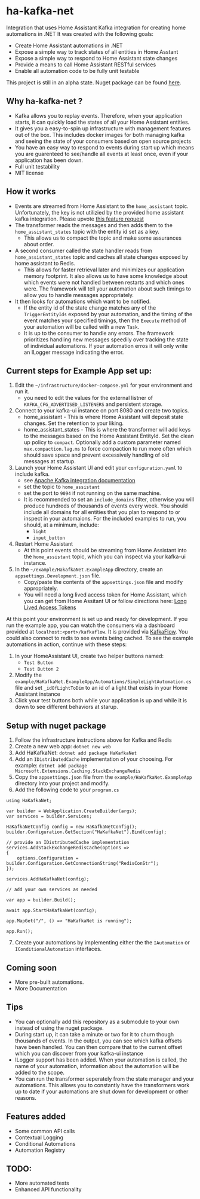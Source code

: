 # ha-kafka-net
Integration that uses Home Assistant Kafka integration for creating home automations in .NET
It was created with the following goals:
* Create Home Assistant automations in .NET
* Expose a simple way to track states of all entities in Home Asstant
* Expose a simple way to respond to Home Assistant state changes
* Provide a means to call Home Assistant RESTful services
* Enable all automation code to be fully unit testable

This project is still in an alpha state. 
Nuget package can be found [here](https://www.nuget.org/packages/HaKafkaNet/).

## Why ha-kafka-net ?
* Kafka allows you to replay events. Therefore, when your application starts, it can quickly load the states of all your Home Assistant entities.
* It gives you a easy-to-spin up infrastructure with management features out of the box. This includes docker images for both managing kafka and seeing the state of your consumers based on open source projects
* You have an easy way to respond to events during start up which means you are guarenteed to see/handle all events at least once, even if your application has been down.
* Full unit testability
* MIT license

## How it works
* Events are streamed from Home Assistant to the `home_assistant` topic. Unfortunately, the key is not utilizied by the provided home assistant kafka integration. Please upvote [this feature request](https://community.home-assistant.io/t/set-key-in-kafka-topic/671757/2)
* The transformer reads the messages and then adds them to the `home_assistant_states` topic with the entity id set as a key.
  - This allows us to compact the topic and make some assurances about order.
* A second consumer called the state handler reads from `home_assistant_states` topic and caches all state changes exposed by home assistant to Redis.
  - This allows for faster retrieval later and minimizes our application memory footprint. It also allows us to have some knowledge about which events were not handled between restarts and which ones were. The framework will tell your automation about such timings to allow you to handle messages appropriately.
* It then looks for automations which want to be notified.
  - If the entity id of the state change matches any of the `TriggerEntityIds` exposed by your automation, and the timing of the event matches your specified timings, then the `Execute` method of your automation will be called with a new `Task`.
  - It is up to the consumer to handle any errors. The framework prioritizes handling new messages speedily over tracking the state of individual automations. If your automation erros it will only write an ILogger message indicating the error.

## Current steps for Example App set up:
1. Edit the `~/infrastructure/docker-compose.yml` for your environment and run it.
   - you  need to edit the values for the external listner of `KAFKA_CFG_ADVERTISED_LISTENERS` and persistent storage.
2. Connect to your kafka-ui instance on port 8080 and create two topics.
   - home_assistant - This is where Home Assistant will deposit state changes. Set the retention to your liking.
   - home_assistant_states - This is where the transformer will add keys to the messages based on the Home Assistant EntityId. Set the clean up policy to `compact`. Optionally add a custom parameter named `max.compaction.lag.ms` to force compaction to run more often which should save space and prevent excessively handling of old messages at startup.
3. Launch your Home Assistant UI and edit your `configuration.yaml` to include kafka.
   - see [Apache Kafka integration documentation](https://www.home-assistant.io/integrations/apache_kafka/)
   - set the topic to `home_assistant`
   - set the port to `9094` if not running on the same machine.
   - It is recommended to set an `include_domains` filter, otherwise you will produce hundreds of thousands of events every week. You should include all domains for all entities that you plan to respond to or inspect in your automaions. For the included examples to run, you should, at a minimum, include:
     - `light`
     - `input_button`
4. Restart Home Assistant
   - At this point events should be streaming from Home Assistant into the `home_assistant` topic, which you can inspect via your kafka-ui instance.
5. In the `~/example/HakafkaNet.ExampleApp` directory, create an `appsettings.Development.json` file.
   - Copy/paste the contents of the `appsettings.json` file and modify appropriately.
   - You will need a long lived access token for Home Assistant, which you can get from Home Assitant UI or follow directions here: [Long Lived Access Tokens](https://developers.home-assistant.io/docs/auth_api/#long-lived-access-token) 

At this point your environment is set up and ready for development. If you run the example app, you can watch the consumers via a dashboard provided at  `localhost:<port>/kafkaflow`. It is provided via [KafkaFlow](https://github.com/Farfetch/kafkaflow). You could also connect to redis to see events being cached. To see the example automations in action, continue with these steps:
1. In your HomeAssistant UI, create two helper buttons named:
   - `Test Button`
   - `Test Button 2`
2. Modify the `example/HaKafkaNet.ExampleApp/Automations/SimpleLightAutomation.cs` file and set `_idOfLightToDim` to an id of a light that exists in your Home Assistant instance
3. Click your test buttons both while your application is up and while it is down to see different behaviors at starup.

## Setup with nuget package
1. Follow the infrastructure instructions above for Kafka and Redis
2. Create a new web app: `dotnet new web`
3. Add HaKafkaNet: `dotnet add package HaKafkaNet`
4. Add an `IDistributedCache` implementation of your choosing. For example: `dotnet add package Microsoft.Extensions.Caching.StackExchangeRedis`
5. Copy the `appsettings.json` file from the `example/HaKafkaNet.ExampleApp` directory into your project and modify.
6. Add the following code to your `program.cs`
```
using HaKafkaNet;

var builder = WebApplication.CreateBuilder(args);
var services = builder.Services;

HaKafkaNetConfig config = new HaKafkaNetConfig();
builder.Configuration.GetSection("HaKafkaNet").Bind(config);

// provide an IDistributedCache implementation
services.AddStackExchangeRedisCache(options => 
{
    options.Configuration = builder.Configuration.GetConnectionString("RedisConStr");
});

services.AddHaKafkaNet(config);

// add your own services as needed

var app = builder.Build();

await app.StartHaKafkaNet(config);

app.MapGet("/", () => "HaKafkaNet is running");

app.Run();
```
7. Create your automations by implementing either the the `IAutomation` or `IConditionalAutomation` interfaces.

## Coming soon
* More pre-built automations.
* More Documentation

## Tips
* You can optionally add this repository as a submodule to your own instead of using the nuget package.
* During start up, it can take a minute or two for it to churn though thousands of events. In the output, you can see which kafka offsets have been handled. You can then compare that to the current offset which you can discover from your kafka-ui instance
* ILogger support has been added. When your automation is called, the name of your automation, information about the automation will be added to the scope.
* You can run the transformer seperately from the state manager and your automations. This allows you to constantly have the transformers work up to date if your automations are shut down for development or other reasons.

## Features added
* Some common API calls
* Contextual Logging
* Conditional Automations
* Automation Registry

## TODO:
* More automated tests
* Enhanced API functionality
